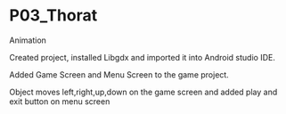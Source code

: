# P03_Thorat
Animation

Created project, installed Libgdx and imported it into Android studio IDE.

Added Game Screen and Menu Screen to the game project.

Object moves left,right,up,down on the game screen and added play and exit button on menu screen
